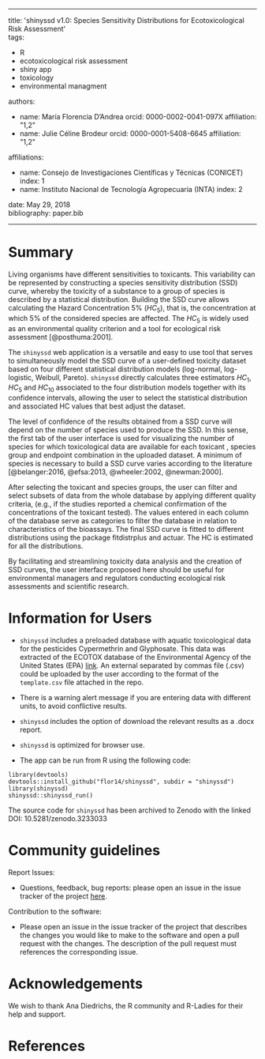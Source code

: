 
---
title: 'shinyssd v1.0: Species Sensitivity Distributions for Ecotoxicological Risk Assessment'  
tags:
  - R
  - ecotoxicological risk assessment
  - shiny app
  - toxicology
  - environmental managment  
  
authors:
  - name: María Florencia D’Andrea
    orcid: 0000-0002-0041-097X
    affiliation: "1,2"
  - name: Julie Céline Brodeur
    orcid: 0000-0001-5408-6645
    affiliation: "1,2"

affiliations:
 - name: Consejo de Investigaciones Científicas y Técnicas (CONICET)
   index: 1
 - name: Instituto Nacional de Tecnología Agropecuaria (INTA)
   index: 2

date: May 29, 2018  
bibliography: paper.bib

---

# Summary

Living organisms have different sensitivities to toxicants. This variability can be represented by constructing a species sensitivity distribution (SSD) curve, whereby the toxicity of a substance to a group of species is described by a statistical distribution. Building the SSD curve allows calculating the Hazard Concentration 5% ($HC_5$), that is, the concentration at which 5% of the considered species are affected. The $HC_5$ is widely used as an environmental quality criterion and a tool for ecological risk assessment [@posthuma:2001].

The ``shinyssd`` web application is a versatile and easy to use tool that serves to simultaneously model the SSD curve of a user-defined toxicity dataset based on four different statistical distribution models (log-normal, log-logistic, Weibull, Pareto).  ``shinyssd`` directly calculates three estimators $HC_1$, $HC_5$ and $HC_10$ associated to the four distribution models together with its confidence intervals, allowing the user to select the statistical distribution and associated HC values that best adjust the dataset. 

The level of confidence of the results obtained from a SSD curve will depend on the number of species used to produce the SSD. In this sense, the first tab of the user interface is used for visualizing the number of species for which toxicological data are available for each toxicant , species group and endpoint combination in the uploaded dataset. A minimum of species is necessary to build a SSD curve varies according to the literature [@belanger:2016, @efsa:2013, @wheeler:2002, @newman:2000].

After selecting the toxicant and species groups, the user can filter and select subsets of data from the whole database by applying different quality criteria, (e.g., if the studies reported a chemical confirmation of the concentrations of the toxicant tested). The values entered in each column of the database serve as categories to filter the database in relation to characteristics of the bioassays. The final SSD curve is fitted to different distributions using the package fitdistrplus and actuar. The HC is estimated for all the distributions.

By facilitating and streamlining toxicity data analysis and the creation of SSD curves, the user interface proposed here should be useful for environmental managers and regulators conducting ecological risk assessments and scientific research.

# Information for Users

- ``shinyssd`` includes a preloaded database with aquatic toxicological data for the pesticides Cypermethrin and Glyphosate. This data was extracted of the ECOTOX database of the Environmental Agency of the United States (EPA) [link](https://cfpub.epa.gov/ecotox/). An external separated by commas file (.csv) could be uploaded by the user according to the format of the ``template.csv`` file attached in the repo. 

- There is a warning alert message if you are entering data with different units, to avoid conflictive results.

- ``shinyssd`` includes the option of download the relevant results as a .docx report.

- ``shinyssd`` is optimized for browser use.

- The app can be run from R using the following code:

``` 
library(devtools)
devtools::install_github("flor14/shinyssd", subdir = "shinyssd")
library(shinyssd)
shinyssd::shinyssd_run()
```

The source code for ``shinyssd`` has been archived to Zenodo with the linked DOI: 10.5281/zenodo.3233033

# Community guidelines

Report Issues:

- Questions, feedback, bug reports: please open an issue in the issue tracker of the project [here](https://github.com/flor14/shinyssd/issues).

Contribution to the software:

- Please open an issue in the issue tracker of the project that describes the changes you would like to make to the software and open a pull request with the changes. The description of the pull request must references the corresponding issue.

# Acknowledgements

We wish to thank Ana Diedrichs, the R community and R-Ladies for their help and support.
 
# References






